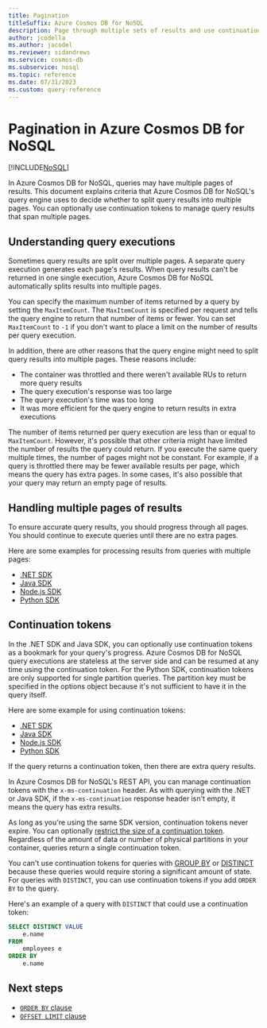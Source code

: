 ```yaml
---
title: Pagination
titleSuffix: Azure Cosmos DB for NoSQL
description: Page through multiple sets of results and use continuation tokens to continue pagination operators.
author: jcodella
ms.author: jacodel
ms.reviewer: sidandrews
ms.service: cosmos-db
ms.subservice: nosql
ms.topic: reference
ms.date: 07/31/2023
ms.custom: query-reference
---
```


# Pagination in Azure Cosmos DB for NoSQL

[!INCLUDE[NoSQL](../../includes/appliesto-nosql.md)]

In Azure Cosmos DB for NoSQL, queries may have multiple pages of results. This document explains criteria that Azure Cosmos DB for NoSQL's query engine uses to decide whether to split query results into multiple pages. You can optionally use continuation tokens to manage query results that span multiple pages.

## Understanding query executions

Sometimes query results are split over multiple pages. A separate query execution generates each page's results. When query results can't be returned in one single execution, Azure Cosmos DB for NoSQL automatically splits results into multiple pages.

You can specify the maximum number of items returned by a query by setting the ``MaxItemCount``. The ``MaxItemCount`` is specified per request and tells the query engine to return that number of items or fewer. You can set ``MaxItemCount`` to ``-1`` if you don't want to place a limit on the number of results per query execution.

In addition, there are other reasons that the query engine might need to split query results into multiple pages. These reasons include:

- The container was throttled and there weren't available RUs to return more query results
- The query execution's response was too large
- The query execution's time was too long
- It was more efficient for the query engine to return results in extra executions

The number of items returned per query execution are less than or equal to ``MaxItemCount``. However, it's possible that other criteria might have limited the number of results the query could return. If you execute the same query multiple times, the number of pages might not be constant. For example, if a query is throttled there may be fewer available results per page, which means the query has extra pages. In some cases, it's also possible that your query may return an empty page of results.

## Handling multiple pages of results

To ensure accurate query results, you should progress through all pages. You should continue to execute queries until there are no extra pages.

Here are some examples for processing results from queries with multiple pages:

- [.NET SDK](https://github.com/Azure/azure-cosmos-dotnet-v3/blob/master/Microsoft.Azure.Cosmos.Samples/Usage/Queries/Program.cs#L294)
- [Java SDK](https://github.com/Azure-Samples/azure-cosmos-java-sql-api-samples/blob/main/src/main/java/com/azure/cosmos/examples/documentcrud/sync/DocumentCRUDQuickstart.java#L162-L176)
- [Node.js SDK](https://github.com/Azure/azure-sdk-for-js/blob/83fcc44a23ad771128d6e0f49043656b3d1df990/sdk/cosmosdb/cosmos/samples/IndexManagement.ts#L128-L140)
- [Python SDK](https://github.com/Azure/azure-sdk-for-python/blob/master/sdk/cosmos/azure-cosmos/samples/examples.py#L89)

## Continuation tokens

In the .NET SDK and Java SDK, you can optionally use continuation tokens as a bookmark for your query's progress. Azure Cosmos DB for NoSQL query executions are stateless at the server side and can be resumed at any time using the continuation token. For the Python SDK, continuation tokens are only supported for single partition queries. The partition key must be specified in the options object because it's not sufficient to have it in the query itself.

Here are some example for using continuation tokens:

- [.NET SDK](https://github.com/Azure/azure-cosmos-dotnet-v3/blob/master/Microsoft.Azure.Cosmos.Samples/Usage/Queries/Program.cs#L230)
- [Java SDK](https://github.com/Azure-Samples/azure-cosmos-java-sql-api-samples/blob/main/src/main/java/com/azure/cosmos/examples/queries/sync/QueriesQuickstart.java#L216)
- [Node.js SDK](https://github.com/Azure/azure-sdk-for-js/blob/2186357a6e6a64b59915d0cf3cba845be4d115c4/sdk/cosmosdb/cosmos/samples/src/BulkUpdateWithSproc.ts#L16-L31)
- [Python SDK](https://github.com/Azure/azure-sdk-for-python/blob/master/sdk/cosmos/azure-cosmos/test/test_query.py#L533)

If the query returns a continuation token, then there are extra query results.

In Azure Cosmos DB for NoSQL's REST API, you can manage continuation tokens with the ``x-ms-continuation`` header. As with querying with the .NET or Java SDK, if the ``x-ms-continuation`` response header isn't empty, it means the query has extra results.

As long as you're using the same SDK version, continuation tokens never expire. You can optionally [restrict the size of a continuation token](/dotnet/api/microsoft.azure.documents.client.feedoptions.responsecontinuationtokenlimitinkb). Regardless of the amount of data or number of physical partitions in your container, queries return a single continuation token.

You can't use continuation tokens for queries with [GROUP BY](group-by.md) or [DISTINCT](keywords.md#distinct) because these queries would require storing a significant amount of state. For queries with ``DISTINCT``, you can use continuation tokens if you add ``ORDER BY`` to the query.

Here's an example of a query with ``DISTINCT`` that could use a continuation token:

```sql
SELECT DISTINCT VALUE
    e.name
FROM
    employees e
ORDER BY
    e.name
```

## Next steps

- [``ORDER BY`` clause](order-by.md)
- [``OFFSET LIMIT`` clause](offset-limit.md)
